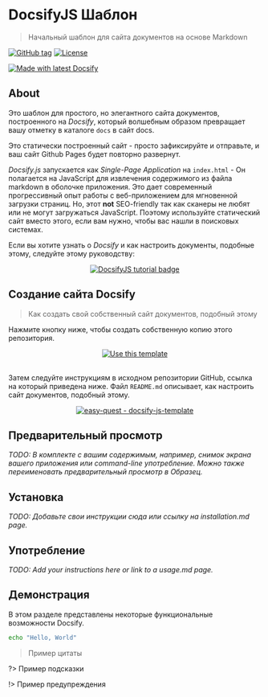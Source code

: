 <!-- TODO: Update with your values. -->
# DocsifyJS Шаблон
> Начальный шаблон для сайта документов на основе Markdown

 <!-- TODO: Обновление ссылок репозитория и изменение типа лицензии при необходимости. -->
[![GitHub tag](https://img.shields.io/github/tag/MichaelCurrin/docsify-js-template.svg)](https://GitHub.com/MichaelCurrin/docsify-js-template/tags/)
[![License](https://img.shields.io/badge/License-MIT-blue.svg)](https://github.com/MichaelCurrin/docsify-js-template/blob/master/README#license)

[![Made with latest Docsify](https://img.shields.io/npm/v/docsify/latest?label=docsify)](https://docsify.js.org/)


<!-- TODO: Разделы О сайте и Создание сайта Docsify можно удалить, если создать новый проект на основе этого шаблона -->

## About

Это шаблон для простого, но элегантного сайта документов, построенного на _Docsify_, который волшебным образом превращает вашу отметку в каталоге `docs` в сайт docs. 

Это статически построенный сайт - просто зафиксируйте и отправьте, и ваш сайт Github Pages будет повторно развернут.

_Docsify.js_ запускается как _Single-Page Application_ на `index.html` - Он полагается на JavaScript для извлечения содержимого из файла markdown в оболочке приложения. Это дает современный прогрессивный опыт работы с веб-приложением для мгновенной загрузки страниц. Но, этот **not** SEO-friendly так как сканеры не любят или не могут загружаться JavaScript. Поэтому используйте статический сайт вместо этого, если вам нужно, чтобы вас нашли в поисковых системах.

Если вы хотите узнать о _Docsify_ и как настроить документы, подобные этому, следуйте этому руководству:

<div align="center">
    <a href="https://michaelcurrin.github.io/docsify-js-tutorial/">
        <img src="https://img.shields.io/badge/Teach_me-DocsifyJS_tutorial-blue" 
            alt="DocsifyJS tutorial badge"
            title="Go to tutorial">
    </a>
</div>


## Создание сайта Docsify
> Как создать свой собственный сайт документов, подобный этому

Нажмите кнопку ниже, чтобы создать собственную копию этого репозитория.

<div align="center">
    <a href="https://github.com/easy-quest/docsifyjs-template/generate">
        <img src="https://img.shields.io/badge/Generate-Use_this_template-2ea44f?style=for-the-badge" 
            alt="Use this template"
            title="Create repo from template">
    </a>
</div>

<br>

Затем следуйте инструкциям в исходном репозитории GitHub, ссылка на который приведена ниже. Файл `README.md` описывает, как настроить сайт документов, подобный этому.

<div align="center">
    <a href="https://github.com/easy-quest/docsifyjs-template">
        <img src="https://img.shields.io/static/v1?label=MichaelCurrin&message=docsify-js-template&color=blue&style=for-the-badge&logo=github" 
            alt="easy-quest - docsify-js-template"
            title="Go to template repo">
    </a>
</div>


## Предварительный просмотр

_TODO: В комплекте с вашим содержимым, например, снимок экрана вашего приложения или command-line употребление. Можно также переименовать предварительный просмотр в Образец._


## Установка

_TODO: Добавьте свои инструкции сюда или ссылку на installation.md page._


## Употребление

_TODO: Add your instructions here or link to a usage.md page._


## Демонстрация

В этом разделе представлены некоторые функциональные возможности Docsify.

```bash
echo "Hello, World"
```

> Пример цитаты

?> Пример подсказки

!> Пример предупреждения 


